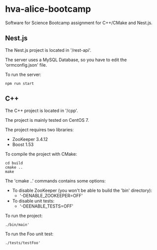 # hva-alice-bootcamp
Software for Science Bootcamp assignment for C++/CMake and Nest.js.

## Nest.js
The Nest.js project is located in '/rest-api'.

The server uses a MySQL Database, so you have to edit the 'ormconfig.json' file.

To run the server:
```
npm run start
```

## C++
The C++ project is located in '/cpp'.

The project is mainly tested on CentOS 7.

The project requires two libraries:
- ZooKeeper 3.4.12
- Boost 1.53

To compile the project with CMake:
```
cd build
cmake ..
make
```

The 'cmake ..' commands contains some options:
- To disable ZooKeeper (you won't be able to build the 'bin' directory):
    - '-DENABLE_ZOOKEEPER=OFF'
- To disable unit tests:
    - '-DEENABLE_TESTS=OFF'

To run the project:
```
./bin/main'
```

To run the Foo unit test:
```
./tests/testFoo'
```
